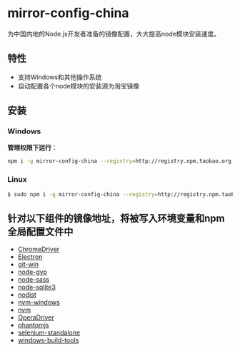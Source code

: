 mirror-config-china
===========

为中国内地的Node.js开发者准备的镜像配置，大大提高node模块安装速度。

## 特性

- 支持Windows和其他操作系统
- 自动配置各个node模块的安装源为淘宝镜像

## 安装

### Windows

**管理权限下运行**：

```bash
npm i -g mirror-config-china --registry=http://registry.npm.taobao.org && exit
```

### Linux
```bash
$ sudo npm i -g mirror-config-china --registry=http://registry.npm.taobao.org && exit
```

## 针对以下组件的镜像地址，将被写入环境变量和npm全局配置文件中

- [ChromeDriver](https://www.npmjs.com/package/chromedriver)
- [Electron](https://www.npmjs.com/package/electron)
- [git-win](https://www.npmjs.com/package/git-win)
- [node-gyp](https://github.com/nodejs/node-gyp)
- [node-sass](https://www.npmjs.com/package/node-sass)
- [node-sqlite3](https://www.npmjs.com/package/node-sqlite3)
- [nodist](https://github.com/marcelklehr/nodist)
- [nvm-windows](https://github.com/coreybutler/nvm-windows)
- [nvm](https://github.com/creationix/nvm)
- [OperaDriver](https://www.npmjs.com/package/operadriver)
- [phantomjs](https://www.npmjs.com/package/phantomjs)
- [selenium-standalone](https://www.npmjs.com/package/selenium-standalone)
- [windows-build-tools](https://www.npmjs.com/package/windows-build-tools)
